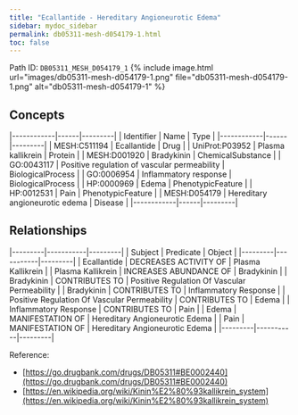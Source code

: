 ```yaml
---
title: "Ecallantide - Hereditary Angioneurotic Edema"
sidebar: mydoc_sidebar
permalink: db05311-mesh-d054179-1.html
toc: false 
---
```



Path ID: `DB05311_MESH_D054179_1`
{% include image.html url="images/db05311-mesh-d054179-1.png" file="db05311-mesh-d054179-1.png" alt="db05311-mesh-d054179-1" %}

## Concepts

|------------|------|---------|
| Identifier | Name | Type    |
|------------|------|---------|
| MESH:C511194 | Ecallantide | Drug |
| UniProt:P03952 | Plasma kallikrein | Protein |
| MESH:D001920 | Bradykinin | ChemicalSubstance |
| GO:0043117 | Positive regulation of vascular permeability | BiologicalProcess |
| GO:0006954 | Inflammatory response | BiologicalProcess |
| HP:0000969 | Edema | PhenotypicFeature |
| HP:0012531 | Pain | PhenotypicFeature |
| MESH:D054179 | Hereditary angioneurotic edema | Disease |
|------------|------|---------|

## Relationships

|---------|-----------|---------|
| Subject | Predicate | Object  |
|---------|-----------|---------|
| Ecallantide | DECREASES ACTIVITY OF | Plasma Kallikrein |
| Plasma Kallikrein | INCREASES ABUNDANCE OF | Bradykinin |
| Bradykinin | CONTRIBUTES TO | Positive Regulation Of Vascular Permeability |
| Bradykinin | CONTRIBUTES TO | Inflammatory Response |
| Positive Regulation Of Vascular Permeability | CONTRIBUTES TO | Edema |
| Inflammatory Response | CONTRIBUTES TO | Pain |
| Edema | MANIFESTATION OF | Hereditary Angioneurotic Edema |
| Pain | MANIFESTATION OF | Hereditary Angioneurotic Edema |
|---------|-----------|---------|

Reference: 
  - [https://go.drugbank.com/drugs/DB05311#BE0002440](https://go.drugbank.com/drugs/DB05311#BE0002440)
  - [https://en.wikipedia.org/wiki/Kinin%E2%80%93kallikrein_system](https://en.wikipedia.org/wiki/Kinin%E2%80%93kallikrein_system)
